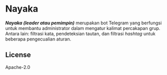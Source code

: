# Nayaka

**_Nayaka (leader atau pemimpin)_** merupakan bot Telegram yang berfungsi untuk membantu administrator dalam mengatur kalimat percakapan grup. Antara lain: filtrasi kata, pendeteksian tautan, dan filtrasi _hashtag_ untuk beberapa pengecualian aturan.

## License

Apache-2.0

